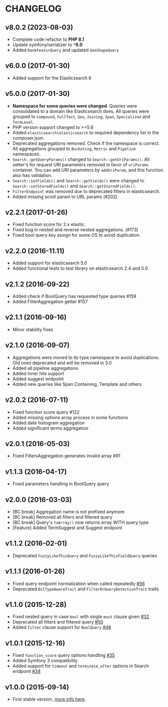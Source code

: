# CHANGELOG
v8.0.2 (2023-08-03)
---
- Complete code refactor to **PHP 8.1**
- Update symfony/serializer to **^6.0**
- Added `RankFeaturQuery` and updated `GeoShapeQuery`

v6.0.0 (2017-01-30)
---
- Added support for the Elasticsearch 6

v5.0.0 (2017-01-30)
---
- **Namespace for some queries were changed**. Queries were consolidated to a domain like Elasticsearch does.  All queries were grouped to `Compound`, `FullText`, `Geo`, `Joining`, `Span`, `Specialized` and `TermLevel`.
- PHP version support changed to >=5.6
- Added `elasticsearch\elasticsearch` to required dependency list in the composer.json.
- Deprecated aggregations removed. Check if the namespace is correct. All aggregations grouped to `Bucketing`, `Metric` and `Pipeline` namespaces.
- `Search::getQueryParams()` changed to `Search::getUriParams()`. All setter's for request URI parameters removed in favor of `uriParams` container. You can add URI parameters by `addUriParam`, and this function also has validation.
- `Search::setFields()` and `Search::getFields()` were changed to `Search::setStoredFields()` and `Search::getStoredFields()`.
- `FilterEndpoint` was removed due to deprecated filters in elasticsearch.
- Added missing scroll param to URL params (#202)

v2.2.1 (2017-01-26)
---
- Fixed function score for 2.x elastic.
- Fixed bug in nested and reverse nested aggregations. (#173)
- Fixed bool query key assign for some OS to avoid duplication.

v2.2.0 (2016-11.11)
---
- Added support for elasticsearch 5.0
- Added functional tests to test library on elasticsearch 2.4 and 5.0
   
v2.1.2 (2016-09-22)
---
- Added check if BoolQuery has requested type queries #159
- Added FilterAggregation getter #157
   
v2.1.1 (2016-09-16)
---
- Minor stability fixes
   
v2.1.0 (2016-09-07)
---
- Aggregations were moved to its type namespace to avoid duplications. Old ones deprecated and will be removed in 3.0
- Added all pipeline aggregations
- Added inner hits support
- Added suggest endpoint
- Added new queries like Span Containing, Template and others
   
v2.0.2 (2016-07-11)
---
- Fixed function score query #122
- Added missing options array process in some functions
- Added date histogram aggregation
- Added significant terms aggregation
   
v2.0.1 (2016-05-03)
---
- Fixed FiltersAggregation generates invalid array #91

v1.1.3 (2016-04-17)
---
- Fixed parameters handling in BoolQuery query

v2.0.0 (2016-03-03)
---
- [BC break] Aggregation name is not prefixed anymore
- [BC break] Removed all filters and filtered query
- [BC break] Query's `toArray()` now returns array WITH query type
- [Feature] Added TermSuggest and Suggest endpoint

v1.1.2 (2016-02-01)
---
- Deprecated `FuzzyLikeThisQuery` and `FuzzyLikeThisFieldQuery` queries

v1.1.1 (2016-01-26)
---
- Fixed query endpoint normalization when called repeatedly [#56](https://github.com/ongr-io/ElasticsearchDSL/pull/56)
- Deprecated `DslTypeAwareTrait` and `FilterOrQueryDetectionTrait` traits

v1.1.0 (2015-12-28)
---
- Fixed nested query in case `bool` with single `must` clause given [#32](https://github.com/ongr-io/ElasticsearchDSL/issues/32)
- Deprecated all filters and filtered query [#50](https://github.com/ongr-io/ElasticsearchDSL/issues/50)
- Added `filter` clause support for `BoolQuery` [#48](https://github.com/ongr-io/ElasticsearchDSL/issues/48)

v1.0.1 (2015-12-16)
---
- Fixed `function_score` query options handling [#35](https://github.com/ongr-io/ElasticsearchDSL/issues/35)
- Added Symfony 3 compatibility
- Added support for `timeout` and `terminate_after` options in Search endpoint [#34](https://github.com/ongr-io/ElasticsearchDSL/issues/34)

v1.0.0 (2015-09-14)
---
- First stable version, [more info here](https://github.com/ongr-io/ElasticsearchDSL/blob/v1.0.0/docs/index.md).
